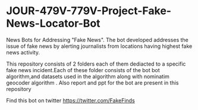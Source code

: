 # JOUR-479V-779V-Project-Fake-News-Locator-Bot
News Bots for Addressing "Fake News". 
The bot developed addresses the issue of fake news by alerting journalists from locations having highest fake news activity.

This repository consists of 2 folders each of them dediacted to a specific fake news incident.Each of these folder consists of the bot bot algorithm,and datasets used in the algorithm along with nominatim geocoder algorithm .
Also report and ppt for the bot are present in this repository



Find this bot on twitter
https://twitter.com/FakeFinds
